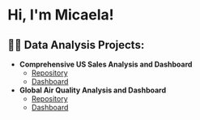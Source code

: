 <h1>Hi, I'm Micaela!

<h2>👨‍💻 Data Analysis Projects:</h2>

- <b>Comprehensive US Sales Analysis and Dashboard</b>
  - [Repository](https://github.com/micaelahornok/sales-analysis/blob/main/README.md)
  - [Dashboard](https://docs.google.com/spreadsheets/d/1Dijq-VLYPq0nCWAXwUoLafBWJh7JGqsTFhO5ov3vHUs/edit?usp=sharing)
- <b>Global Air Quality Analysis and Dashboard</b>
  - [Repository](https://github.com/micaelahornok/global-air-pollution-analysis/blob/main/README.md)
  - [Dashboard](https://public.tableau.com/views/InteractivePM2_5AirPollutionTrends/Dashboard1?:language=en-US&:sid=&:redirect=auth&:display_count=n&:origin=viz_share_link)


<!--
**micaelahornok/micaelahornok** is a ✨ _special_ ✨ repository because its `README.md` (this file) appears on your GitHub profile.

Here are some ideas to get you started:

- 🔭 I’m currently working on ...
- 🌱 I’m currently learning ...
- 👯 I’m looking to collaborate on ...
- 🤔 I’m looking for help with ...
- 💬 Ask me about ...
- 📫 How to reach me: ...
- 😄 Pronouns: ...
- ⚡ Fun fact: ...
-->
